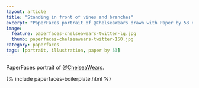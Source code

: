 ```yaml
---
layout: article
title: "Standing in front of vines and branches"
excerpt: "PaperFaces portrait of @ChelseaWears drawn with Paper by 53 on an iPad."
image: 
  feature: paperfaces-chelseawears-twitter-lg.jpg
  thumb: paperfaces-chelseawears-twitter-150.jpg
category: paperfaces
tags: [portrait, illustration, paper by 53]
---
```


PaperFaces portrait of [@ChelseaWears](http://twitter.com/ChelseaWears).

{% include paperfaces-boilerplate.html %}